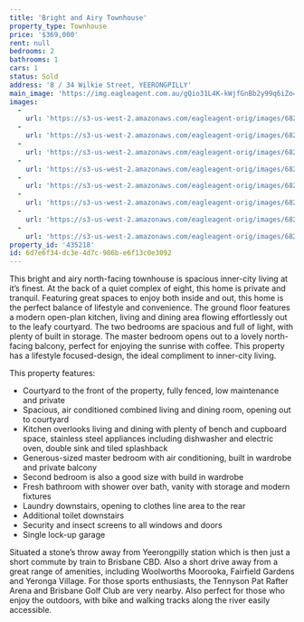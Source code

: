 ```yaml
---
title: 'Bright and Airy Townhouse'
property_type: Townhouse
price: '$369,000'
rent: null
bedrooms: 2
bathrooms: 1
cars: 1
status: Sold
address: '8 / 34 Wilkie Street, YEERONGPILLY'
main_image: 'https://img.eagleagent.com.au/gQio31L4K-kWjfGnBb2y99q6iZo=/1280x854/smart/https://s3-us-west-2.amazonaws.com/eagleagent-orig/images/6821862/128033794-image-M.jpg'
images:
  -
    url: 'https://s3-us-west-2.amazonaws.com/eagleagent-orig/images/6821869/128033794-image-G.jpg'
  -
    url: 'https://s3-us-west-2.amazonaws.com/eagleagent-orig/images/6821868/128033794-image-F.jpg'
  -
    url: 'https://s3-us-west-2.amazonaws.com/eagleagent-orig/images/6821867/128033794-image-E.jpg'
  -
    url: 'https://s3-us-west-2.amazonaws.com/eagleagent-orig/images/6821866/128033794-image-D.jpg'
  -
    url: 'https://s3-us-west-2.amazonaws.com/eagleagent-orig/images/6821865/128033794-image-C.jpg'
  -
    url: 'https://s3-us-west-2.amazonaws.com/eagleagent-orig/images/6821864/128033794-image-B.jpg'
  -
    url: 'https://s3-us-west-2.amazonaws.com/eagleagent-orig/images/6821863/128033794-image-A.jpg'
  -
    url: 'https://s3-us-west-2.amazonaws.com/eagleagent-orig/images/6821862/128033794-image-M.jpg'
property_id: '435218'
id: 6d7e6f34-dc3e-4d7c-986b-e6f13c0e3092
---
```

This bright and airy north-facing townhouse is spacious inner-city living at it’s finest. At the back of a quiet complex of eight, this home is private and tranquil. Featuring great spaces to enjoy both inside and out, this home is the perfect balance of lifestyle and convenience. The ground floor features a modern open-plan kitchen, living and dining area flowing effortlessly out to the leafy courtyard. The two bedrooms are spacious and full of light, with plenty of built in storage. The master bedroom opens out to a lovely north-facing balcony, perfect for enjoying the sunrise with coffee. This property has a lifestyle focused-design, the ideal compliment to inner-city living.

This property features:

*  Courtyard to the front of the property, fully fenced, low maintenance and private
*  Spacious, air conditioned combined living and dining room, opening out to courtyard
*  Kitchen overlooks living and dining with plenty of bench and cupboard space, stainless steel appliances including dishwasher and electric oven, double sink and tiled splashback
*  Generous-sized master bedroom with air conditioning, built in wardrobe and private balcony
*  Second bedroom is also a good size with build in wardrobe
*  Fresh bathroom with shower over bath, vanity with storage and modern fixtures
*  Laundry downstairs, opening to clothes line area to the rear
*  Additional toilet downstairs
*  Security and insect screens to all windows and doors
*  Single lock-up garage

Situated a stone’s throw away from Yeerongpilly station which is then just a short commute by train to Brisbane CBD. Also a short drive away from a great range of amenities, including Woolworths Moorooka, Fairfield Gardens and Yeronga Village. For those sports enthusiasts, the Tennyson Pat Rafter Arena and Brisbane Golf Club are very nearby. Also perfect for those who enjoy the outdoors, with bike and walking tracks along the river easily accessible.